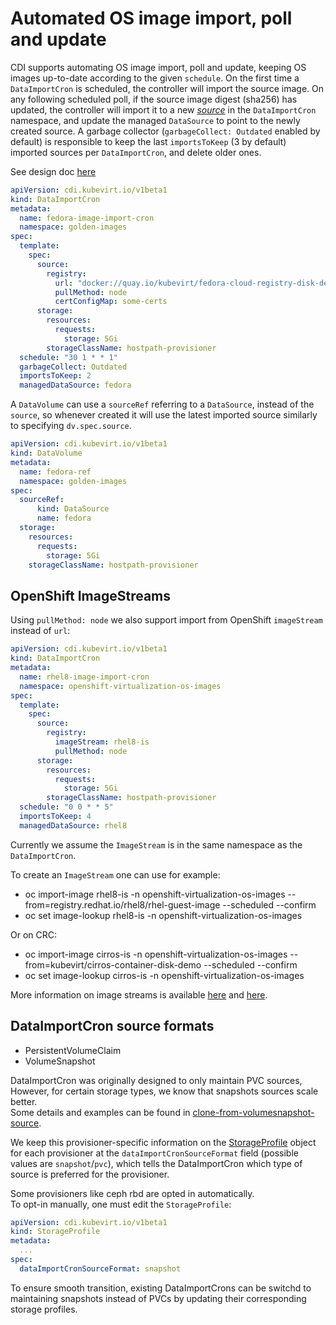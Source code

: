 # Automated OS image import, poll and update

CDI supports automating OS image import, poll and update, keeping OS images up-to-date according to the given `schedule`. On the first time a `DataImportCron` is scheduled, the controller will import the source image. On any following scheduled poll, if the source image digest (sha256) has updated, the controller will import it to a new [*source*](#dataimportcron-source-formats) in the `DataImportCron` namespace, and update the managed `DataSource` to point to the newly created source. A garbage collector (`garbageCollect: Outdated` enabled by default) is responsible to keep the last `importsToKeep` (3 by default) imported sources per `DataImportCron`, and delete older ones.

See design doc [here](https://github.com/kubevirt/community/blob/main/design-proposals/golden-image-delivery-and-update-pipeline.md)

```yaml
apiVersion: cdi.kubevirt.io/v1beta1
kind: DataImportCron
metadata:
  name: fedora-image-import-cron
  namespace: golden-images
spec:
  template:
    spec:
      source:
        registry:
          url: "docker://quay.io/kubevirt/fedora-cloud-registry-disk-demo:latest"
          pullMethod: node
          certConfigMap: some-certs
      storage:
        resources:
          requests:
            storage: 5Gi
        storageClassName: hostpath-provisioner
  schedule: "30 1 * * 1"
  garbageCollect: Outdated
  importsToKeep: 2
  managedDataSource: fedora
```

A `DataVolume` can use a `sourceRef` referring to a `DataSource`, instead of the `source`, so whenever created it will use the latest imported source similarly to specifying `dv.spec.source`. 

```yaml
apiVersion: cdi.kubevirt.io/v1beta1
kind: DataVolume
metadata:
  name: fedora-ref
  namespace: golden-images
spec:
  sourceRef:
      kind: DataSource
      name: fedora
  storage:
    resources:
      requests:
        storage: 5Gi
    storageClassName: hostpath-provisioner
```
## OpenShift ImageStreams

Using `pullMethod: node` we also support import from OpenShift `imageStream` instead of `url`:

```yaml
apiVersion: cdi.kubevirt.io/v1beta1
kind: DataImportCron
metadata:
  name: rhel8-image-import-cron
  namespace: openshift-virtualization-os-images
spec:
  template:
    spec:
      source:
        registry:
          imageStream: rhel8-is
          pullMethod: node
      storage:
        resources:
          requests:
            storage: 5Gi
        storageClassName: hostpath-provisioner
  schedule: "0 0 * * 5"
  importsToKeep: 4
  managedDataSource: rhel8
```

Currently we assume the `ImageStream` is in the same namespace as the `DataImportCron`.

To create an `ImageStream` one can use for example:
* oc import-image rhel8-is -n openshift-virtualization-os-images --from=registry.redhat.io/rhel8/rhel-guest-image --scheduled --confirm
* oc set image-lookup rhel8-is -n openshift-virtualization-os-images 

Or on CRC:
* oc import-image cirros-is -n openshift-virtualization-os-images --from=kubevirt/cirros-container-disk-demo --scheduled --confirm
* oc set image-lookup cirros-is -n openshift-virtualization-os-images

More information on image streams is available [here](https://docs.openshift.com/container-platform/4.13/openshift_images/image-streams-manage.html) and [here](https://www.tutorialworks.com/openshift-imagestreams).

## DataImportCron source formats

* PersistentVolumeClaim
* VolumeSnapshot

DataImportCron was originally designed to only maintain PVC sources,  
However, for certain storage types, we know that snapshots sources scale better.  
Some details and examples can be found in [clone-from-volumesnapshot-source](./clone-from-volumesnapshot-source.md).

We keep this provisioner-specific information on the [StorageProfile](./storageprofile.md) object for each provisioner at the `dataImportCronSourceFormat` field (possible values are `snapshot`/`pvc`), which tells the DataImportCron which type of source is preferred for the provisioner.  

Some provisioners like ceph rbd are opted in automatically.  
To opt-in manually, one must edit the `StorageProfile`:
```yaml
apiVersion: cdi.kubevirt.io/v1beta1
kind: StorageProfile
metadata:
  ...
spec:
  dataImportCronSourceFormat: snapshot
```

To ensure smooth transition, existing DataImportCrons can be switchd to maintaining snapshots instead of PVCs by updating their corresponding storage profiles.
